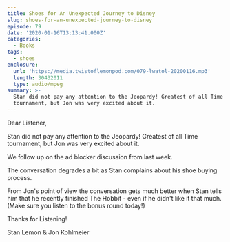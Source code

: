 ```yaml
---
title: Shoes for An Unexpected Journey to Disney
slug: shoes-for-an-unexpected-journey-to-disney
episode: 79
date: '2020-01-16T13:13:41.000Z'
categories:
  - Books
tags:
  - shoes
enclosure:
  url: 'https://media.twistoflemonpod.com/079-lwatol-20200116.mp3'
  length: 30432011
  type: audio/mpeg
summary: >-
  Stan did not pay any attention to the Jeopardy! Greatest of all Time
  tournament, but Jon was very excited about it.
---
```


Dear Listener,

Stan did not pay any attention to the Jeopardy! Greatest of all Time tournament, but Jon was very excited about it.

We follow up on the ad blocker discussion from last week.

The conversation degrades a bit as Stan complains about his shoe buying process.

From Jon's point of view the conversation gets much better when Stan tells him that he recently finished The Hobbit - even if he didn't like it that much. (Make sure you listen to the bonus round today!)

Thanks for Listening!

Stan Lemon & Jon Kohlmeier

